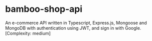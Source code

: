 # bamboo-shop-api
An e-commerce API written in Typescript, Express.js, Mongoose and MongoDB with authentication using JWT, and sign in with Google. [Complexity: medium]
